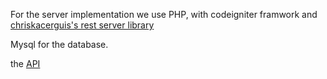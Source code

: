 For the server implementation we use PHP, with codeigniter framwork and [chriskacerguis's rest server library](https://github.com/chriskacerguis/codeigniter-restserver)

Mysql for the database.

the [API](https://github.com/csc301-fall2014/Proj-Morning-Team10-repo/blob/server/Phase2/server/api.md)